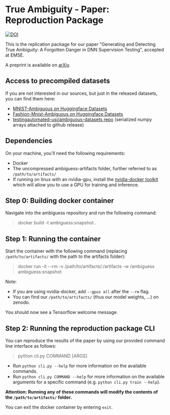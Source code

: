 # True Ambiguity - Paper: Reproduction Package

[![DOI](https://zenodo.org/badge/DOI/10.5281/zenodo.8373081.svg)](https://doi.org/10.5281/zenodo.8373081)

This is the replication package for our paper "Generating and Detecting True Ambiguity: A Forgotten Danger in DNN Supervision Testing", accepted at EMSE.

A preprint is available on [arXiv](https://arxiv.org/abs/2207.10495).

## Access to precompiled datasets
If you are not interested in our sources, but just in the released datasets, you can find them here:
- [MNIST-Ambiguous on Huggingface Datasets](https://huggingface.co/datasets/mweiss/mnist_ambiguous)
- [Fashion-Mnist-Ambiguous on Huggingface Datasets](https://huggingface.co/datasets/mweiss/fashion_mnist_ambiguous)
- [testingautomated-usi/ambiguous-datasets repo](https://github.com/testingautomated-usi/ambiguous-datasets) (serialized numpy arrays attached to github release)

## Dependencies
On your machine, you'll need the following requirements:
- Docker
- The uncompressed ambiguess-artifacts folder, further referred to as `/path/to/artifacts/`
- If running on linux with an nvidia-gpu, install the [nvidia-docker toolkit](https://github.com/NVIDIA/nvidia-docker)
  which will allow you to use a GPU for training and inference.

## Step 0: Building docker container
Navigate into the ambiguess repository and run the following command:
> docker build -t ambiguess:snapshot .

## Step 1: Running the container
Start the container with the following command (replacing `/path/to/artifacts/` with the path to the artifacts folder):
> docker run -it --rm -v /path/to/artifacts/:/artifacts -w /ambiguess ambiguess:snapshot

Note: 
- If you are using nvidia-docker, add `--gpus all` after the `--rm` flag.
- You can find our `/path/to/artifacts/` (thus our model weights, ...) on zenodo.

You should now see a Tensorflow welcome message.

## Step 2: Running the reproduction package CLI

You can reproduce the results of the paper by using our provided command line interface as follows:

> python cli.py COMMAND [ARGS]

- Run `python cli.py --help` for more information on the available commands.
- Run `python cli.py COMMAND --help` for more information on the available arguments for a specific command
(e.g. `python cli.py train --help`).

**Attention: Running any of these commands will modify the contents of the `/path/to/artifacts/` folder.**

You can exit the docker container by entering `exit`.
